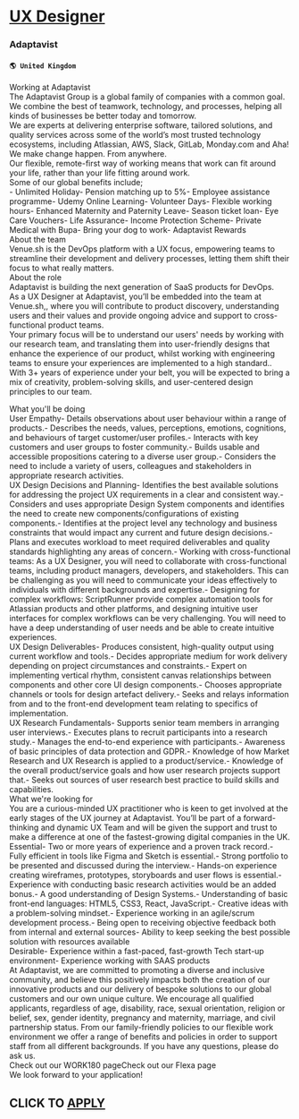 # [UX Designer](https://www.remotewlb.com/apply/ux-designer-59116)  
### Adaptavist  
#### `🌎 United Kingdom`  
Working at Adaptavist  
The Adaptavist Group is a global family of companies with a common goal. We combine the best of teamwork, technology, and processes, helping all kinds of businesses be better today and tomorrow.  
We are experts at delivering enterprise software, tailored solutions, and quality services across some of the world’s most trusted technology ecosystems, including Atlassian, AWS, Slack, GitLab, Monday.com and Aha!  
We make change happen. From anywhere.  
Our flexible, remote-first way of working means that work can fit around your life, rather than your life fitting around work.  
Some of our global benefits include;  
\- Unlimited Holiday- Pension matching up to 5%- Employee assistance programme- Udemy Online Learning- Volunteer Days- Flexible working hours- Enhanced Maternity and Paternity Leave- Season ticket loan- Eye Care Vouchers- Life Assurance- Income Protection Scheme- Private Medical with Bupa- Bring your dog to work- Adaptavist Rewards  
About the team  
Venue.sh is the DevOps platform with a UX focus, empowering teams to streamline their development and delivery processes, letting them shift their focus to what really matters.  
About the role  
Adaptavist is building the next generation of SaaS products for DevOps.  
As a UX Designer at Adaptavist, you’ll be embedded into the team at Venue.sh,, where you will contribute to product discovery, understanding users and their values and provide ongoing advice and support to cross-functional product teams.  
Your primary focus will be to understand our users' needs by working with our research team, and translating them into user-friendly designs that enhance the experience of our product, whilst working with engineering teams to ensure your experiences are implemented to a high standard..  
With 3+ years of experience under your belt, you will be expected to bring a mix of creativity, problem-solving skills, and user-centered design principles to our team.  
  
What you'll be doing  
User Empathy- Details observations about user behaviour within a range of products.- Describes the needs, values, perceptions, emotions, cognitions, and behaviours of target customer/user profiles.- Interacts with key customers and user groups to foster community.- Builds usable and accessible propositions catering to a diverse user group.- Considers the need to include a variety of users, colleagues and stakeholders in appropriate research activities.  
UX Design Decisions and Planning- Identifies the best available solutions for addressing the project UX requirements in a clear and consistent way.- Considers and uses appropriate Design System components and identifies the need to create new components/configurations of existing components.- Identifies at the project level any technology and business constraints that would impact any current and future design decisions.- Plans and executes workload to meet required deliverables and quality standards highlighting any areas of concern.- Working with cross-functional teams: As a UX Designer, you will need to collaborate with cross-functional teams, including product managers, developers, and stakeholders. This can be challenging as you will need to communicate your ideas effectively to individuals with different backgrounds and expertise.- Designing for complex workflows: ScriptRunner provide complex automation tools for Atlassian products and other platforms, and designing intuitive
user interfaces for complex workflows can be very challenging. You will need to have a deep understanding of user needs and be able to create intuitive experiences.  
UX Design Deliverables- Produces consistent, high-quality output using current workflow and tools.- Decides appropriate medium for work delivery depending on project circumstances and constraints.- Expert on implementing vertical rhythm, consistent canvas relationships between components and other core UI design components.- Chooses appropriate channels or tools for design artefact delivery.- Seeks and relays information from and to the front-end development team relating to specifics of implementation.  
UX Research Fundamentals- Supports senior team members in arranging user interviews.- Executes plans to recruit participants into a research study.- Manages the end-to-end experience with participants.- Awareness of basic principles of data protection and GDPR.- Knowledge of how Market Research and UX Research is applied to a product/service.- Knowledge of the overall product/service goals and how user research projects support that.- Seeks out sources of user research best practice to build skills and capabilities.  
What we're looking for  
You are a curious-minded UX practitioner who is keen to get involved at the early stages of the UX journey at Adaptavist. You’ll be part of a forward-thinking and dynamic UX Team and will be given the support and trust to make a difference at one of the fastest-growing digital companies in the UK.  
Essential- Two or more years of experience and a proven track record.- Fully efficient in tools like Figma and Sketch is essential.- Strong portfolio to be presented and discussed during the interview.- Hands-on experience creating wireframes, prototypes, storyboards and user flows is essential.- Experience with conducting basic research activities would be an added bonus.- A good understanding of Design Systems.- Understanding of basic front-end languages: HTML5, CSS3, React, JavaScript.- Creative ideas with a problem-solving mindset.- Experience working in an agile/scrum development process.- Being open to receiving objective feedback both from internal and external sources- Ability to keep seeking the best possible solution with resources available  
Desirable- Experience within a fast-paced, fast-growth Tech start-up environment- Experience working with SAAS products  
At Adaptavist, we are committed to promoting a diverse and inclusive community, and believe this positively impacts both the creation of our innovative products and our delivery of bespoke solutions to our global customers and our own unique culture. We encourage all qualified applicants, regardless of age, disability, race, sexual orientation, religion or belief, sex, gender identity, pregnancy and maternity, marriage, and civil partnership status. From our family-friendly policies to our flexible work environment we offer a range of benefits and policies in order to support staff from all different backgrounds. If you have any questions, please do ask us.  
Check out our WORK180 pageCheck out our Flexa page  
We look forward to your application!  
## CLICK TO [APPLY](https://www.remotewlb.com/apply/ux-designer-59116)

